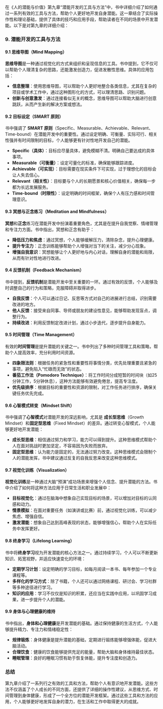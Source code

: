 在《人的潜能与价值》第九章“潜能开发的工具与方法”中，书中详细介绍了如何通过一系列有效的工具与方法，帮助个人更好地开发自身潜能。这一章结合了实际操作性和理论基础，提供了具体的技巧和应用手段，帮助读者在不同的场景中开发潜能。以下是对第九章的详细介绍：

### 9. **潜能开发的工具与方法**

#### 9.1 思维导图（Mind Mapping）

**思维导图**是一种通过视觉化的方式来组织和呈现信息的工具。书中提到，它不仅可以帮助个人理清复杂的思路，还能激发创造力，促进发散性思维。具体的应用包括：
- **信息整理**：使用思维导图，可以帮助个人更好地整合各类信息，尤其在复杂的项目或学术工作中，通过这种图形化的方式，可以理清思路、识别问题。
- **创新与创意激发**：通过连接看似无关的概念，思维导图可以帮助大脑进行创意跳跃，从而产生新的解决方案或想法。

#### 9.2 目标设定（SMART 原则）

书中强调了 **SMART 原则**（Specific、Measurable、Achievable、Relevant、Time-bound）在潜能开发中的重要性。通过设定明确、可衡量、实际可行、相关性强并有时间限制的目标，个人能够更有针对性地开发自己的潜能。
- **Specific（具体）**：目标应尽量具体，避免模糊不清。明确自己要达成的具体事项。
- **Measurable（可衡量）**：设定可量化的标准，确保能够跟踪进度。
- **Achievable（可实现）**：目标需要在现实条件下可实现，过于理想化的目标会让人失去信心。
- **Relevant（相关性）**：目标要与个人的长期愿景和核心价值相关，确保每一步都为长远发展服务。
- **Time-bound（时限性）**：设定明确的时间框架，确保个人有压力感和时间管理意识。

#### 9.3 冥想与正念练习（Meditation and Mindfulness）

**冥想**和**正念**练习在潜能开发中扮演着重要角色，尤其是在提升自我觉察、情绪管理和专注力方面。书中指出，冥想和正念有助于：
- **降低压力和焦虑**：通过冥想，个人能够缓解压力，清除杂念，提升心理健康。
- **提升专注力**：正念训练能够帮助个人增强对当下的关注，减少分心现象。
- **增强自我意识**：冥想能够让个人更好地与内心对话，理解自身的潜能和局限，从而有针对性地进行改进。

#### 9.4 反馈机制（Feedback Mechanism）

书中提到，**反馈机制**是潜能开发中至关重要的一环。通过有效的反馈，个人能够及时调整自己的行为和策略，克服障碍并取得进步。
- **自我反馈**：个人可以通过日记、反思等方式对自己的进展进行总结，识别需要改进的地方。
- **他人反馈**：接受来自同事、导师或朋友的建设性意见，能够帮助发现盲点，调整行为。
- **持续改进**：利用反馈制定改进计划，通过小步迭代，逐步提升自身能力。

#### 9.5 时间管理（Time Management）

有效的**时间管理**是提升潜能的关键之一。书中列出了多种时间管理工具和策略，帮助个人提高效率，充分利用时间资源。
- **四象限法则**：根据任务的紧急性和重要性将事情分类，优先处理重要且紧急的事项，避免陷入“忙碌而无效”的状态。
- **番茄工作法（Pomodoro Technique）**：将工作时间分成短暂的时间块（如25分钟工作，5分钟休息），这种方法能够有效避免倦怠，提高专注度。
- **优先级排序**：根据目标的重要性和资源的限制，对工作任务进行排序，确保关键任务优先完成。

#### 9.6 心智模式转变（Mindset Shift）

书中强调了**心智模式**对潜能开发的深远影响，尤其是 **成长型思维**（Growth Mindset）和**固定型思维**（Fixed Mindset）的差异。通过转变心智模式，个人能够更好地开发潜能：
- **成长型思维**：相信通过努力和学习，能力可以得到提升。这种思维模式帮助个人在面对挑战时更加坚定，不容易因为失败而放弃。
- **固定型思维**：认为能力是固定的，无法通过努力改变。这种思维模式会限制个人的潜能发挥，书中建议通过反复的自我反思来改变这种思维模式。

#### 9.7 视觉化训练（Visualization）

**视觉化训练**是一种通过大脑“预演”成功场景来增强个人信念、提升潜能的方法。书中介绍了如何将这种方法应用于日常生活和职业发展中：
- **目标视觉化**：通过在脑海中想象自己实现目标的场景，可以增加对目标的认同感和动力。
- **情景模拟**：在面对重要任务（如演讲或比赛）前，通过视觉化训练，可以减少焦虑、增强自信。
- **激发潜能**：想象自己达到高峰表现的状态，能够增强信心，帮助个人在实际任务中发挥更好。

#### 9.8 终身学习（Lifelong Learning）

书中将**终身学习**视为开发潜能的核心方法之一。通过持续学习，个人可以不断更新知识、拓宽视野，并适应快速变化的环境：
- **定期学习计划**：设定明确的学习目标，如每月阅读一本书、每年参加一个专业课程等。
- **多样化的学习方式**：除了书籍，个人还可以通过网络课程、研讨会、学习社群等多种途径进行学习。
- **知识的应用**：学习不仅仅是知识的积累，还应当在实践中应用，以巩固学习成果，进一步提升个人的潜能。

#### 9.9 身体与心理健康的维持

书中指出，**身体和心理健康**是开发潜能的基础。通过保持健康的生活方式，个人能够提升精力、专注力和情绪稳定性：
- **规律锻炼**：身体健康是提升潜能的基础，定期进行锻炼能够增强体能，促进大脑活动。
- **合理饮食**：健康的饮食能够提供充足的能量，帮助大脑和身体维持最佳状态。
- **睡眠管理**：良好的睡眠习惯有助于恢复体能，提升专注度和创造力。

### 总结

第九章介绍了一系列行之有效的工具和方法，帮助个人有意识地开发潜能。这些方法不仅涵盖了个人成长的不同方面，还提供了详细的操作性建议，从思维方式、时间管理到身体健康，形成了一个全方位的潜能开发框架。通过这些工具和方法的应用，个人能够更好地发挥自身的潜力，在生活和工作中取得更大的成就。